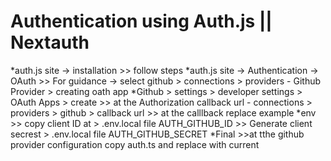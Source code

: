 # Authentication using Auth.js || Nextauth
*auth.js site -> installation
    >> follow steps
*auth.js site -> Authentication -> OAuth
    >> For guidance -> select github > connections > providers - Github Provider > creating oath app
*Github > settings > developer settings > OAuth Apps > create
    >> at the Authorization callback url - connections > providers > github > callback url
    >> at the calllback replace example
*env
    >> copy client ID  at > .env.local file AUTH_GITHUB_ID
    >> Generate client secrest > .env.local file AUTH_GITHUB_SECRET
*Final
    >>at tthe github provider configuration copy auth.ts and replace with current